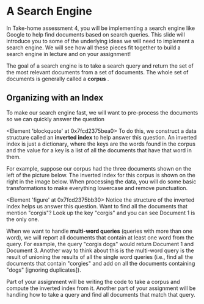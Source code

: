 # A Search Engine
In Take-home assessment 4, you will be implementing a search engine like Google to help find documents based on search queries. This slide will introduce you to some of the underlying ideas we will need to implement a search engine. We will see how all these pieces fit together to build a search engine in lecture and on your assignment!

The goal of a search engine is to take a search query and return the set of the most relevant documents from a set of documents. The whole set of documents is generally called a
**corpus**
.

## Organizing with an Index

To make our search engine fast, we will want to pre-process the documents so we can quickly answer the question

<Element 'blockquote' at 0x7fcd2375bea0>
To do this, we construct a data structure called an
**inverted index**
to help answer this question. An inverted index is just a dictionary, where the keys are the words found in the corpus and the value for a key is a list of all the documents that have that word in them.

For example, suppose our corpus had the three documents shown on the left of the picture below. The inverted index for this corpus is shown on the right in the image below. When processing the data, you will do some basic transformations to make everything lowercase and remove punctuation.

<Element 'figure' at 0x7fcd2375bb30>
Notice the structure of the inverted index helps us answer this question. Want to find all the documents that mention "corgis"? Look up the key "corgis" and you can see Document 1 is the only one.

When we want to handle
**multi-word queries**
(queries with more than one word), we will report all documents that contain at least one word from the query. For example, the query "corgis dogs" would return Document 1 and Document 3. Another way to think about this is the multi-word query is the result of unioning the results of all the single word queries (i.e., find all the documents that contain "corgies" and add on all the documents containing "dogs" [ignoring duplicates]).

Part of your assignment will be writing the code to take a corpus and compute the inverted index from it. Another part of your assignment will be handling how to take a query and find all documents that match that query.

